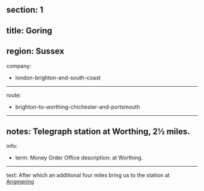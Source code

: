 section: 1
----
title: Goring
----
region: Sussex
----
company:
- london-brighton-and-south-coast
----
route:
- brighton-to-worthing-chichester-and-portsmouth
----
notes: Telegraph station at Worthing, 2½ miles.
----
info:
- term: Money Order Office
  description: at Worthing.
----
text: After which an additional four miles bring us to the station at [Angmering](/stations/angmering)
